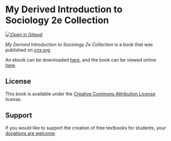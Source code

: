 # My Derived Introduction to Sociology 2e Collection

[![Open in Gitpod](https://gitpod.io/button/open-in-gitpod.svg)](https://gitpod.io/from-referrer/)

_My Derived Introduction to Sociology 2e Collection_ is a book that was published on [cnx.org](https://cnx.org/).

An ebook can be downloaded [here](https://github.com/cnx-user-books/cnxbook-my-derived-introduction-to-sociology-2e-collection/releases/latest), and the book can be viewed online [here](https://github.com/cnx-user-books/cnxbook-my-derived-introduction-to-sociology-2e-collection/releases/latest).

## License
This book is available under the [Creative Commons Attribution License](./LICENSE) license.

## Support
If you would like to support the creation of free textbooks for students, your [donations are welcome](https://riceconnect.rice.edu/donation/support-openstax-banner).
